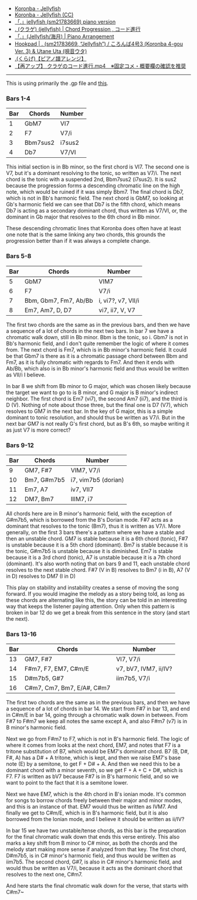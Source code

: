 * [Koronba - Jellyfish](https://www.youtube.com/watch?v=ok7UX3utzvI)
* [Koronba - Jellyfish (CC)](https://www.youtube.com/watch?v=pskoRCJytR8)
* [「.」jellyfish (sm21783669) piano version](https://www.youtube.com/watch?v=tYHtRAFqk-0)
* [. (クラゲ) (jellyfish) | Chord Progression , コード進行](https://www.youtube.com/watch?v=130zR3ruoUc)
* [「.」(Jellyfish/海月) | Piano Arrangement](https://www.youtube.com/watch?v=TN-mAuwojYQ)
* [Hookpad | . (sm21783669, “Jellyfish”) / ころんば4号3 (Koronba 4-gou Ver. 3) & Utane Uta (唄音ウタ)](https://www.youtube.com/watch?v=sObyLzB2jGI)
* [.(くらげ)【ピアノ譜アレンジ】](https://www.youtube.com/watch?v=jYcAYkx1l44)
* [【再アップ】 クラゲのコード進行.mp4　※固定コメ・概要欄の確認を推奨](https://www.youtube.com/watch?v=tl2GI2aX5EI)

---

This is using primarily the .gp file and [this](https://www.youtube.com/watch?v=sObyLzB2jGI).

### Bars 1-4

| Bar | Chords | Number |
| --- | --- | --- |
| 1 | GbM7 | VI7 |
| 2 | F7 | V7/i |
| 3 | Bbm7sus2 | i7sus2 |
| 4 | Db7 | V7/VI |

This initial section is in Bb minor, so the first chord is VI7. The second one is V7, but it's a dominant resolving to the tonic, so written as V7/i.
The next chord is the tonic with a suspended 2nd, Bbm7sus2 (i7sus2). It is sus2 because the progression forms a descending chromatic line on the high note, which would be ruined if it was simply Bbm7.
The final chord is Db7, which is not in Bb's harmonic field. The next chord is GbM7, so looking at Gb's harmonic field we can see that Db7 is the fifth chord,
which means Db7 is acting as a secondary dominant chord, thus written as V7/VI, or, the dominant in Gb major that resolves to the 6th chord in Bb minor.

These descending chromatic lines that Koronba does often have at least one note that is the same linking any two chords, this grounds the progression better than if it was always a complete change.

### Bars 5-8

| Bar | Chords | Number |
| --- | --- | --- |
| 5 | GbM7 | VIM7 |
| 6 | F7 | V7/i |
| 7 | Bbm, Gbm7, Fm7, Ab/Bb | i, vi7?, v7, VII/i |
| 8 | Em7, Am7, D, D7 | vi7, ii7, V, V7 |

The first two chords are the same as in the previous bars, and then we have a sequence of a lot of chords in the next two bars.
In bar 7 we have a chromatic walk down, still in Bb minor. Bbm is the tonic, so i.
Gbm7 is not in Bb's harmonic field, and I don't quite remember the logic of where it comes from.
The next chord is Fm7, which is in Bb minor's harmonic field. It could be that Gbm7 is there as it is a chromatic passage chord between Bbm and Fm7, as it is fully chromatic with regards to Fm7.
And then it ends with Ab/Bb, which also is in Bb minor's harmonic field and thus would be written as VII/i I believe.

In bar 8 we shift from Bb minor to G major, which was chosen likely because the target we want to go to is B minor, and G major is B minor's indirect neighbor.
The first chord is Em7 (vi7), the second Am7 (ii7), and the third is D (V). Nothing of note about those three, but the final one is D7 (V7), which resolves to GM7 in the next bar.
In the key of G major, this is a simple dominant to tonic resolution, and should thus be written as V7/i. But in the next bar GM7 is not really G's first chord, but as B's 6th,
so maybe writing it as just V7 is more correct?

### Bars 9-12

| Bar | Chords | Number |
| --- | --- | --- |
| 9 | GM7, F#7 | VIM7, V7/i |
| 10 | Bm7, G#m7b5 | i7, vim7b5 (dorian) |
| 11 | Em7, A7 | iv7, VII7 |
| 12 | DM7, Bm7 | IIIM7, i7 |

All chords here are in B minor's harmonic field, with the exception of G#m7b5, which is borrowed from the B's Dorian mode.
F#7 acts as a dominant that resolves to the tonic (Bm7), thus it is written as V7/i. More generally, on the first 3 bars there's a pattern where we have a stable and then an unstable chord.
GM7 is stable because it is a 6th chord (tonic), F#7 is unstable because it is a 5th chord (dominant).
Bm7 is stable because it is the tonic, G#m7b5 is unstable because it is diminished.
Em7 is stable because it is a 3rd chord (tonic), A7 is unstable because it is a 7th chord (dominant). 
It's also worth noting that on bars 9 and 11, each unstable chord resolves to the next stable chord. F#7 (V in B) resolves to Bm7 (i in B), A7 (V in D) resolves to DM7 (I in D)

This play on stability and instability creates a sense of moving the song forward. If you would imagine the melody as a story being told, as long as these chords are alternating like this,
the story can be told in an interesting way that keeps the listener paying attention. Only when this pattern is broken in bar 12 do we get a break from this sentence in the story (and start the next).

### Bars 13-16

| Bar | Chords | Number |
| --- | --- | --- |
| 13 | GM7, F#7 | VI7, V7/i |
| 14 | F#m7, F7, EM7, C#m/E | v7, bV7, IVM7, ii/IV? |
| 15 | D#m7b5, G#7 | iim7b5, V7/i |
| 16 | C#m7, Cm7, Bm7, E/A#, C#m7 | |

The first two chords are the same as in the previous bars, and then we have a sequence of a lot of chords in bar 14.
We start from F#7 in bar 13, and end in C#m/E in bar 14, going through a chromatic walk down in between.
From F#7 to F#m7 we keep all notes the same except A, and also F#m7 (v7) is in B minor's harmonic field.

Next we go from F#m7 to F7, which is not in B's harmonic field.
The logic of where it comes from looks at the next chord, EM7, and notes that F7 is a tritone substitution of B7, which would be EM7's dominant chord.
B7 (B, D#, F#, A) has a D# + A tritone, which is kept, and then we raise EM7's base note (E) by a semitone, to get F + D# + A.
And then we need this to be a dominant chord with a minor seventh, so we get F + A + C + D#, which is F7.
F7 is written as bV7 because F#7 is in B's harmonic field, and so we want to point to the fact that it is a semitone lower.

Next we have EM7, which is the 4th chord in B's ionian mode. It's common for songs to borrow chords freely between their major and minor modes, and this is an instance of that.
EM7 would thus be written as IVM7. And finally we get to C#m/E, which is in B's harmonic field, but it is also borrowed from the Ionian mode, and I believe it should be written as ii/IV?

In bar 15 we have two unstable/tense chords, as this bar is the preparation for the final chromatic walk down that ends this verse entirely.
This also marks a key shift from B minor to C# minor, as both the chords and the melody start making more sense if analyzed from that key.
The first chord, D#m7b5, is in C# minor's harmonic field, and thus would be written as iim7b5.
The second chord, G#7, is also in C# minor's harmonic field, and would thus be written as V7/i, because it acts as the dominant chord that resolves to the next one, C#m7.

And here starts the final chromatic walk down for the verse, that starts with C#m7~




